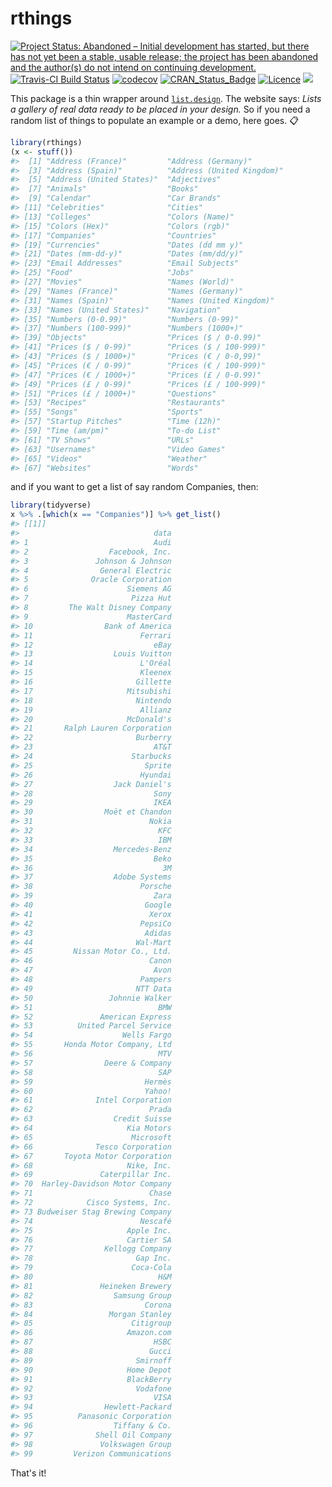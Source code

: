 
<!-- README.md is generated from README.Rmd. Please edit that file -->
rthings
=======

[![Project Status: Abandoned – Initial development has started, but there has not yet been a stable, usable release; the project has been abandoned and the author(s) do not intend on continuing development.](https://www.repostatus.org/badges/latest/abandoned.svg)](https://www.repostatus.org/#abandoned)
[![Travis-CI Build Status](https://travis-ci.org/karthik/rthings.svg?branch=master)](https://travis-ci.org/karthik/rthings) [![codecov](https://codecov.io/gh/karthik/rthings/branch/master/graph/badge.svg)](https://codecov.io/gh/karthik/rthings) [![CRAN\_Status\_Badge](http://www.r-pkg.org/badges/version/rthings)](https://cran.r-project.org/package=rthings) [![Licence](https://img.shields.io/github/license/mashape/apistatus.svg)](http://choosealicense.com/licenses/mit/) ![](http://cranlogs.r-pkg.org/badges/rthings)

This package is a thin wrapper around [`list.design`](http://lists.design/). The website says: *Lists a gallery of real data ready to be placed in your design.* So if you need a random list of things to populate an example or a demo, here goes. 📋

``` r
library(rthings)
(x <- stuff())
#>  [1] "Address (France)"         "Address (Germany)"       
#>  [3] "Address (Spain)"          "Address (United Kingdom)"
#>  [5] "Address (United States)"  "Adjectives"              
#>  [7] "Animals"                  "Books"                   
#>  [9] "Calendar"                 "Car Brands"              
#> [11] "Celebrities"              "Cities"                  
#> [13] "Colleges"                 "Colors (Name)"           
#> [15] "Colors (Hex)"             "Colors (rgb)"            
#> [17] "Companies"                "Countries"               
#> [19] "Currencies"               "Dates (dd mm y)"         
#> [21] "Dates (mm-dd-y)"          "Dates (mm/dd/y)"         
#> [23] "Email Addresses"          "Email Subjects"          
#> [25] "Food"                     "Jobs"                    
#> [27] "Movies"                   "Names (World)"           
#> [29] "Names (France)"           "Names (Germany)"         
#> [31] "Names (Spain)"            "Names (United Kingdom)"  
#> [33] "Names (United States)"    "Navigation"              
#> [35] "Numbers (0-0.99)"         "Numbers (0-99)"          
#> [37] "Numbers (100-999)"        "Numbers (1000+)"         
#> [39] "Objects"                  "Prices ($ / 0-0.99)"     
#> [41] "Prices ($ / 0-99)"        "Prices ($ / 100-999)"    
#> [43] "Prices ($ / 1000+)"       "Prices (€ / 0-0,99)"     
#> [45] "Prices (€ / 0-99)"        "Prices (€ / 100-999)"    
#> [47] "Prices (€ / 1000+)"       "Prices (£ / 0-0.99)"     
#> [49] "Prices (£ / 0-99)"        "Prices (£ / 100-999)"    
#> [51] "Prices (£ / 1000+)"       "Questions"               
#> [53] "Recipes"                  "Restaurants"             
#> [55] "Songs"                    "Sports"                  
#> [57] "Startup Pitches"          "Time (12h)"              
#> [59] "Time (am/pm)"             "To-do List"              
#> [61] "TV Shows"                 "URLs"                    
#> [63] "Usernames"                "Video Games"             
#> [65] "Videos"                   "Weather"                 
#> [67] "Websites"                 "Words"
```

and if you want to get a list of say random Companies, then:

``` r
library(tidyverse)  
x %>% .[which(x == "Companies")] %>% get_list()
#> [[1]]
#>                              data
#> 1                            Audi
#> 2                  Facebook, Inc.
#> 3               Johnson & Johnson
#> 4                General Electric
#> 5              Oracle Corporation
#> 6                      Siemens AG
#> 7                       Pizza Hut
#> 8         The Walt Disney Company
#> 9                      MasterCard
#> 10                Bank of America
#> 11                        Ferrari
#> 12                           eBay
#> 13                  Louis Vuitton
#> 14                        L'Oréal
#> 15                        Kleenex
#> 16                       Gillette
#> 17                     Mitsubishi
#> 18                       Nintendo
#> 19                        Allianz
#> 20                     McDonald's
#> 21       Ralph Lauren Corporation
#> 22                       Burberry
#> 23                           AT&T
#> 24                      Starbucks
#> 25                         Sprite
#> 26                        Hyundai
#> 27                  Jack Daniel's
#> 28                           Sony
#> 29                           IKEA
#> 30                Moët et Chandon
#> 31                          Nokia
#> 32                            KFC
#> 33                            IBM
#> 34                  Mercedes-Benz
#> 35                           Beko
#> 36                             3M
#> 37                  Adobe Systems
#> 38                        Porsche
#> 39                           Zara
#> 40                         Google
#> 41                          Xerox
#> 42                        PepsiCo
#> 43                         Adidas
#> 44                       Wal-Mart
#> 45         Nissan Motor Co., Ltd.
#> 46                          Canon
#> 47                           Avon
#> 48                        Pampers
#> 49                       NTT Data
#> 50                 Johnnie Walker
#> 51                            BMW
#> 52               American Express
#> 53          United Parcel Service
#> 54                    Wells Fargo
#> 55       Honda Motor Company, Ltd
#> 56                            MTV
#> 57                Deere & Company
#> 58                            SAP
#> 59                         Hermès
#> 60                         Yahoo!
#> 61              Intel Corporation
#> 62                          Prada
#> 63                  Credit Suisse
#> 64                     Kia Motors
#> 65                      Microsoft
#> 66              Tesco Corporation
#> 67       Toyota Motor Corporation
#> 68                     Nike, Inc.
#> 69               Caterpillar Inc.
#> 70  Harley-Davidson Motor Company
#> 71                          Chase
#> 72            Cisco Systems, Inc.
#> 73 Budweiser Stag Brewing Company
#> 74                        Nescafé
#> 75                     Apple Inc.
#> 76                     Cartier SA
#> 77                Kellogg Company
#> 78                       Gap Inc.
#> 79                      Coca-Cola
#> 80                            H&M
#> 81               Heineken Brewery
#> 82                  Samsung Group
#> 83                         Corona
#> 84                 Morgan Stanley
#> 85                      Citigroup
#> 86                     Amazon.com
#> 87                           HSBC
#> 88                          Gucci
#> 89                       Smirnoff
#> 90                     Home Depot
#> 91                     BlackBerry
#> 92                       Vodafone
#> 93                           VISA
#> 94                Hewlett-Packard
#> 95          Panasonic Corporation
#> 96                  Tiffany & Co.
#> 97              Shell Oil Company
#> 98               Volkswagen Group
#> 99         Verizon Communications
```

That's it!
